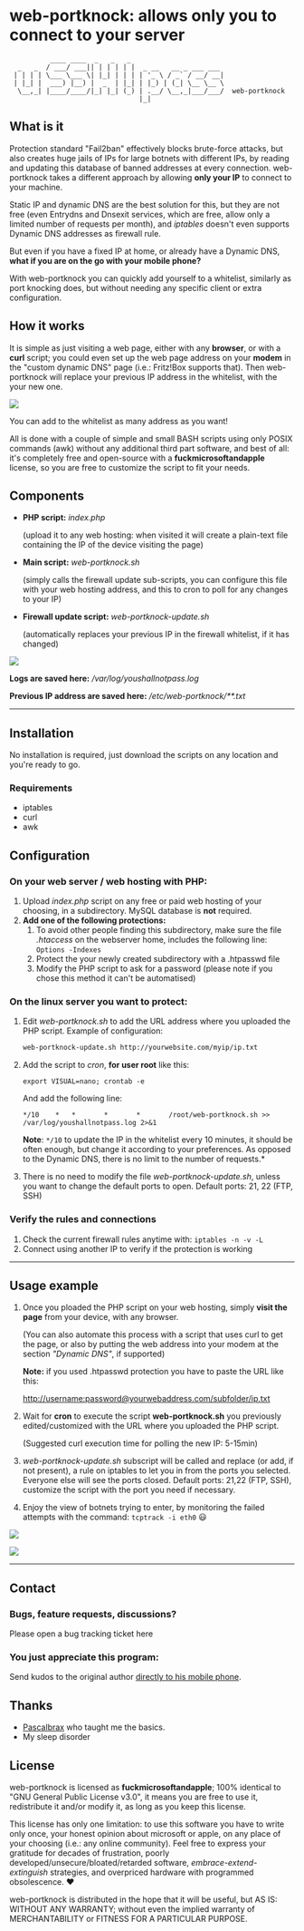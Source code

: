 # web-portknock: allows only you to connect to your server

```
          ____ ____  _   _   _                       
  _   _  / ___/ ___|| | | | | |  _ __   __ _ ___ ___ 
 | | | | \___ \___ \| |_| | | | | '_ \ / _` / __/ __|
 | |_| |  ___) |__) |  _  | |_| | |_) | (_| \__ \__ \
  \__,_| |____/____/|_| |_| (_) | .__/ \__,_|___/___/  web-portknock
                                |_|                  
```

## What is it

Protection standard "Fail2ban" effectively blocks brute-force attacks, but also creates huge jails of IPs for large botnets with different IPs, by reading and updating this database of banned addresses at every connection. web-portknock takes a different approach by allowing **only your IP** to connect to your machine.

Static IP and dynamic DNS are the best solution for this, but they are not free (even Entrydns and Dnsexit services, which are free, allow only a limited number of requests per month), and *iptables* doesn't even supports Dynamic DNS addresses as firewall rule.

But even if you have a fixed IP at home, or already have a Dynamic DNS, **what if you are on the go with your mobile phone?**

With web-portknock you can quickly add yourself to a whitelist, similarly as port knocking does, but without needing any specific client or extra configuration.

## How it works

It is simple as just visiting a web page, either with any **browser**, or with a **curl** script; you could even set up the web page address on your **modem** in the "custom dynamic DNS" page (i.e.: Fritz!Box supports that). Then web-portknock will replace your previous IP address in the whitelist, with the your new one.

![](https://github.com/Linkinverse/web-portknock/blob/master/media/screenshot.png)

You can add to the whitelist as many address as you want!

All is done with a couple of simple and small BASH scripts using only POSIX commands (awk) without any additional third part software, and best of all: it's completely free and open-source with a **fuckmicrosoftandapple** license, so you are free to customize the script to fit your needs.

## Components

- **PHP script:** *index.php*

  (upload it to any web hosting: when visited it will create a plain-text file containing the IP of the device visiting the page)

  

- **Main script:** *web-portknock.sh*

  (simply calls the firewall update sub-scripts, you can configure this file with your web hosting address, and this to cron to poll for any changes to your IP)

  

- **Firewall update script:** *web-portknock-update.sh*

  (automatically replaces your previous IP in the firewall whitelist, if it has changed)
  

![](https://github.com/Linkinverse/web-portknock/blob/master/media/flowchart.jpg)

**Logs are saved here:** */var/log/youshallnotpass.log*

**Previous IP address are saved here:** */etc/web-portknock/**.txt*

------

## Installation

No installation is required, just download the scripts on any location and you're ready to go.

### Requirements

* iptables
* curl
* awk

## Configuration

### On your web server / web hosting with PHP:

1. Upload *index.php* script on any free or paid web hosting of your choosing, in a subdirectory. MySQL database is **not** required.
2. **Add one of the following protections:**
    1. To avoid other people finding this subdirectory, make sure the file *.htaccess* on the webserver home, includes the following line: `Options -Indexes`
    2. Protect the your newly created subdirectory with a .htpasswd file
    3. Modify the PHP script to ask for a password (please note if you chose this method it can't be automatised)

### On the linux server you want to protect:

1. Edit *web-portknock.sh* to add the URL address where you uploaded the PHP script. Example of configuration:

   ```bash
   web-portknock-update.sh http://yourwebsite.com/myip/ip.txt
   ```

2. Add the script to *cron*, **for user root** like this:

   `export VISUAL=nano; crontab -e`

   And add the following line:

   ```
   */10    *   *       *       *       /root/web-portknock.sh >> /var/log/youshallnotpass.log 2>&1
   ```

   **Note**: `*/10` to update the IP in the whitelist every 10 minutes, it should be often enough, but change it according to your preferences. As opposed to the Dynamic DNS, there is no limit to the number of requests.*

3. There is no need to modify the file *web-portknock-update.sh*, unless you want to change the default ports to open. Default ports: 21, 22 (FTP, SSH)

### Verify the rules and connections

1. Check the current firewall rules anytime with: `iptables -n -v -L`
2. Connect using another IP to verify if the protection is working

------

## Usage example

1. Once you ploaded the PHP script on your web hosting, simply **visit the page** from your device, with any browser.

   (You can also automate this process with a script that uses curl to get the page, or also by putting the web address into your modem at the section *"Dynamic DNS"*, if supported)

   **Note:** if you used .htpasswd protection you have to paste the URL like this:

   [http://username:password@yourwebaddress.com/subfolder/ip.txt](http://username:password@yourwebaddress.com/subfolder/ip.txt)

2. Wait for **cron** to execute the script **web-portknock.sh** you previously edited/customized with the URL where you uploaded the PHP script.

   (Suggested curl execution time for polling the new IP: 5-15min)

3. *web-portknock-update.sh* subscript will be called and replace (or add, if not present), a rule on iptables to let you in from the ports you selected. Everyone else will see the ports closed. Default ports: 21,22 (FTP, SSH), customize the script with the port you need if necessary.

4. Enjoy the view of botnets trying to enter, by monitoring the failed attempts with the command: `tcptrack -i eth0` 😃

![](https://github.com/Linkinverse/web-portknock/blob/master/media/botnets.gif)

![](https://github.com/Linkinverse/web-portknock/blob/master/media/youshallnotpass.gif)

------

## Contact

### Bugs, feature requests, discussions?

Please open a bug tracking ticket here

### You just appreciate this program:

Send kudos to the original author [directly to his mobile phone](http://ispace.altervista.org/msn/).

## Thanks

* [Pascalbrax](https://github.com/pascalbrax) who taught me the basics.
* My sleep disorder

## License

web-portknock is licensed as **fuckmicrosoftandapple**; 100% identical to "GNU General Public License v3.0", it means you are free to use it, redistribute it and/or modify it, as long as you keep this license.

This license has only one limitation: to use this software you have to write only once, your honest opinion about microsoft or apple, on any place of your choosing (i.e.: any online community). Feel free to express your gratitude for decades of frustration, poorly developed/unsecure/bloated/retarded software, *embrace-extend-extinguish* strategies, and overpriced hardware with programmed obsolescence. ❤️

web-portknock is distributed in the hope that it will be useful, but AS IS: WITHOUT ANY WARRANTY; without even the implied warranty of MERCHANTABILITY or FITNESS FOR A PARTICULAR PURPOSE.
